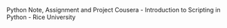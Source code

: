 Python Note, Assignment and Project
Cousera - Introduction to Scripting in Python - Rice University
